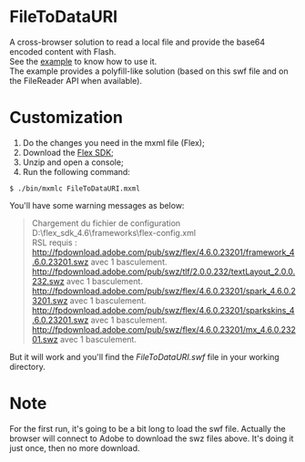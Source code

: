 FileToDataURI
=============

A cross-browser solution to read a local file and provide the base64 encoded content with Flash.   
See the [example](http://aymkdn.github.com/FileToDataURI/) to know how to use it.   
The example provides a polyfill-like solution (based on this swf file and on the FileReader API when available).

Customization
=============

1. Do the changes you need in the mxml file (Flex);
2. Download the [Flex SDK](https://www.adobe.com/devnet/flex/flex-sdk-download.html);
3. Unzip and open a console;
4. Run the following command:   
```
$ ./bin/mxmlc FileToDataURI.mxml
```

You'll have some warning messages as below:
> Chargement du fichier de configuration D:\flex_sdk_4.6\frameworks\flex-config.xml  
> RSL requis :  
>  http://fpdownload.adobe.com/pub/swz/flex/4.6.0.23201/framework_4.6.0.23201.swz avec 1 basculement.   
>  http://fpdownload.adobe.com/pub/swz/tlf/2.0.0.232/textLayout_2.0.0.232.swz avec 1 basculement.  
>  http://fpdownload.adobe.com/pub/swz/flex/4.6.0.23201/spark_4.6.0.23201.swz avec 1 basculement.   
>  http://fpdownload.adobe.com/pub/swz/flex/4.6.0.23201/sparkskins_4.6.0.23201.swz avec 1 basculement.   
>  http://fpdownload.adobe.com/pub/swz/flex/4.6.0.23201/mx_4.6.0.23201.swz avec 1 basculement.   

But it will work and you'll find the *FileToDataURI.swf* file in your working directory.

Note
====

For the first run, it's going to be a bit long to load the swf file. Actually the browser will connect to Adobe to download the swz files above. It's doing it just once, then no more download.
